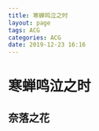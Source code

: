 ```yaml
---
title: 寒蝉鸣泣之时
layout: page
tags: ACG
categories: ACG
date: 2019-12-23 16:16
---
```


# __寒蝉鸣泣之时__

## 奈落之花